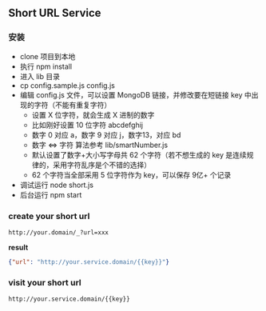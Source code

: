 ## Short URL Service

### 安装 

* clone 项目到本地
* 执行 npm install
* 进入 lib 目录
* cp config.sample.js config.js
* 编辑 config.js 文件，可以设置 MongoDB 链接，并修改要在短链接 key 中出现的字符（不能有重复字符）
    * 设置 X 位字符，就会生成 X 进制的数字
    * 比如刚好设置 10 位字符 abcdefghij
    * 数字 0 对应 a，数字 9 对应 j，数字13，对应 bd
    * 数字 <=> 字符 算法参考 lib/smartNumber.js
    * 默认设置了数字+大小写字母共 62 个字符（若不想生成的 key 是连续规律的，采用字符乱序是个不错的选择）
    * 62 个字符当全部采用 5 位字符作为 key，可以保存 9亿+ 个记录
* 调试运行 node short.js
* 后台运行 npm start

### create your short url

```
http://your.domain/_?url=xxx
```

**result**

```json
{"url": "http://your.service.domain/{{key}}"}
```

### visit your short url

```
http://your.service.domain/{{key}}
```
